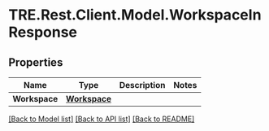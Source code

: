 # TRE.Rest.Client.Model.WorkspaceInResponse

## Properties

Name | Type | Description | Notes
------------ | ------------- | ------------- | -------------
**Workspace** | [**Workspace**](Workspace.md) |  | 

[[Back to Model list]](../README.md#documentation-for-models) [[Back to API list]](../README.md#documentation-for-api-endpoints) [[Back to README]](../README.md)

